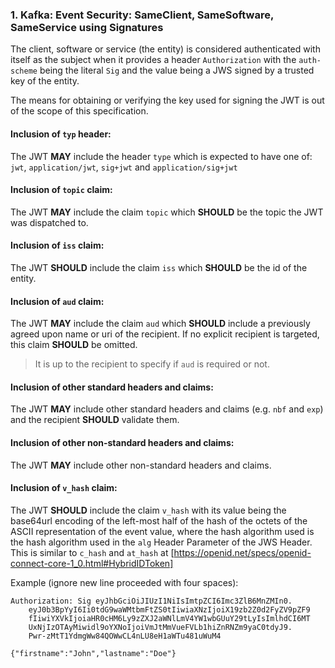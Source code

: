 ### 1. Kafka: Event Security: SameClient, SameSoftware, SameService using Signatures

The client, software or service (the entity) is considered authenticated
with itself as the subject when it provides a header `Authorization`
with the `auth-scheme` being the literal `Sig` and the value being
a JWS signed by a trusted key of the entity.

The means for obtaining or verifying the key used for signing
the JWT is out of the scope of this specification.

#### Inclusion of `typ` header:

The JWT **MAY** include the header `type` which is expected
to have one of: `jwt`, `application/jwt`, `sig+jwt` and `application/sig+jwt`

#### Inclusion of `topic` claim:

The JWT **MAY** include the claim `topic` which **SHOULD** be the
topic the JWT was dispatched to.

#### Inclusion of `iss` claim:

The JWT **SHOULD** include the claim `iss` which **SHOULD** be the
id of the entity.

#### Inclusion of `aud` claim:

The JWT **MAY** include the claim `aud` which **SHOULD** include
a previously agreed upon name or uri of the recipient. If no
explicit recipient is targeted, this claim **SHOULD** be omitted.

> It is up to the recipient to specify if `aud` is required or not.

#### Inclusion of other standard headers and claims:

The JWT **MAY** include other standard headers and claims (e.g. `nbf` and `exp`)
and the recipient **SHOULD** validate them.

#### Inclusion of other non-standard headers and claims:

The JWT **MAY** include other non-standard headers and claims.

#### Inclusion of `v_hash` claim:

The JWT **SHOULD** include the claim `v_hash` with its value being
the base64url encoding of the left-most half of the hash of
the octets of the ASCII representation of the event value,
where the hash algorithm used is the hash algorithm used in
the `alg` Header Parameter of the JWS Header.
This is similar to `c_hash` and `at_hash` at
[https://openid.net/specs/openid-connect-core-1_0.html#HybridIDToken]

Example (ignore new line proceeded with four spaces):

```jws
Authorization: Sig eyJhbGciOiJIUzI1NiIsImtpZCI6Imc3ZlB6MnZMIn0.
    eyJ0b3BpYyI6Ii0tdG9waWMtbmFtZS0tIiwiaXNzIjoiX19zb2Z0d2FyZV9pZF9
    fIiwiYXVkIjoiaHR0cHM6Ly9zZXJ2aWNlLmV4YW1wbGUuY29tLyIsImlhdCI6MT
    UxNjIzOTAyMiwidl9oYXNoIjoiVmJtMmVueFVLb1hiZnRNZm9yaC0tdyJ9.
    Pwr-zMtT1YdmgWw84QOWwCL4nLU8eH1aWTu481uWuM4

{"firstname":"John","lastname":"Doe"}
```
